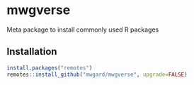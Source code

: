 
# mwgverse

<!-- badges: start -->
<!-- badges: end -->

Meta package to install commonly used R packages

## Installation

``` r
install.packages("remotes")
remotes::install_github("mwgard/mwgverse", upgrade=FALSE)
```
